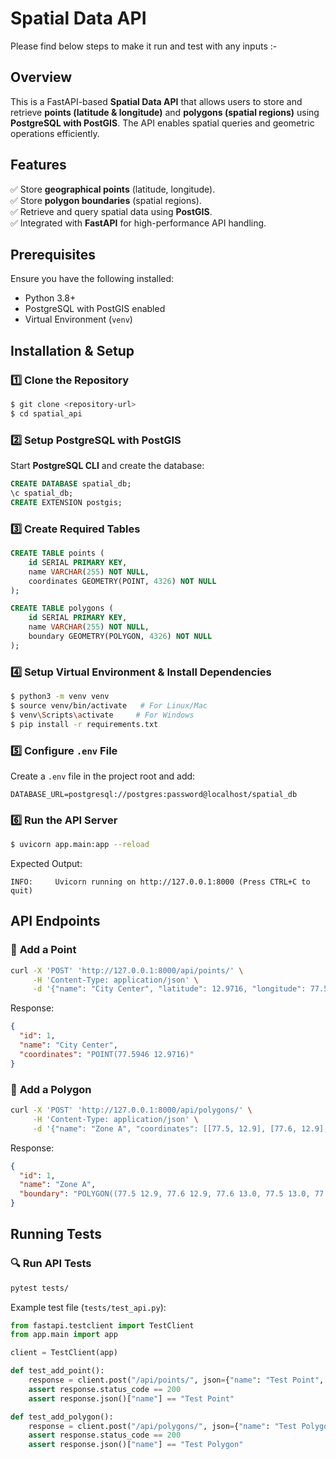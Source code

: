 # Spatial Data API
Please find below steps to make it run and test with any inputs :-
## Overview
This is a FastAPI-based **Spatial Data API** that allows users to store and retrieve **points (latitude & longitude)** and **polygons (spatial regions)** using **PostgreSQL with PostGIS**. The API enables spatial queries and geometric operations efficiently.

## Features
✅ Store **geographical points** (latitude, longitude).  
✅ Store **polygon boundaries** (spatial regions).  
✅ Retrieve and query spatial data using **PostGIS**.  
✅ Integrated with **FastAPI** for high-performance API handling.  

## Prerequisites
Ensure you have the following installed:
- Python 3.8+
- PostgreSQL with PostGIS enabled
- Virtual Environment (`venv`)

## Installation & Setup
### 1️⃣ **Clone the Repository**
```bash
$ git clone <repository-url>
$ cd spatial_api
```

### 2️⃣ **Setup PostgreSQL with PostGIS**
Start **PostgreSQL CLI** and create the database:
```sql
CREATE DATABASE spatial_db;
\c spatial_db;
CREATE EXTENSION postgis;
```

### 3️⃣ **Create Required Tables**
```sql
CREATE TABLE points (
    id SERIAL PRIMARY KEY,
    name VARCHAR(255) NOT NULL,
    coordinates GEOMETRY(POINT, 4326) NOT NULL
);

CREATE TABLE polygons (
    id SERIAL PRIMARY KEY,
    name VARCHAR(255) NOT NULL,
    boundary GEOMETRY(POLYGON, 4326) NOT NULL
);
```

### 4️⃣ **Setup Virtual Environment & Install Dependencies**
```bash
$ python3 -m venv venv
$ source venv/bin/activate   # For Linux/Mac
$ venv\Scripts\activate     # For Windows
$ pip install -r requirements.txt
```

### 5️⃣ **Configure `.env` File**
Create a `.env` file in the project root and add:
```
DATABASE_URL=postgresql://postgres:password@localhost/spatial_db
```

### 6️⃣ **Run the API Server**
```bash
$ uvicorn app.main:app --reload
```
Expected Output:
```
INFO:     Uvicorn running on http://127.0.0.1:8000 (Press CTRL+C to quit)
```

## API Endpoints
### 📌 **Add a Point**
```bash
curl -X 'POST' 'http://127.0.0.1:8000/api/points/' \
     -H 'Content-Type: application/json' \
     -d '{"name": "City Center", "latitude": 12.9716, "longitude": 77.5946}'
```
Response:
```json
{
  "id": 1,
  "name": "City Center",
  "coordinates": "POINT(77.5946 12.9716)"
}
```

### 🔳 **Add a Polygon**
```bash
curl -X 'POST' 'http://127.0.0.1:8000/api/polygons/' \
     -H 'Content-Type: application/json' \
     -d '{"name": "Zone A", "coordinates": [[77.5, 12.9], [77.6, 12.9], [77.6, 13.0], [77.5, 13.0], [77.5, 12.9]]}'
```
Response:
```json
{
  "id": 1,
  "name": "Zone A",
  "boundary": "POLYGON((77.5 12.9, 77.6 12.9, 77.6 13.0, 77.5 13.0, 77.5 12.9))"
}
```

## Running Tests
### 🔍 **Run API Tests**
```bash
pytest tests/
```
Example test file (`tests/test_api.py`):
```python
from fastapi.testclient import TestClient
from app.main import app

client = TestClient(app)

def test_add_point():
    response = client.post("/api/points/", json={"name": "Test Point", "latitude": 10.0, "longitude": 20.0})
    assert response.status_code == 200
    assert response.json()["name"] == "Test Point"

def test_add_polygon():
    response = client.post("/api/polygons/", json={"name": "Test Polygon", "coordinates": [[10, 10], [20, 10], [20, 20], [10, 20], [10, 10]]})
    assert response.status_code == 200
    assert response.json()["name"] == "Test Polygon"
```

